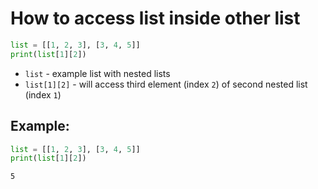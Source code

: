 # How to access list inside other list

```python
list = [[1, 2, 3], [3, 4, 5]]
print(list[1][2])
```

- `list` - example list with nested lists
- `list[1][2]` - will access third element (index `2`) of second nested list (index `1`)

## Example: 
```python
list = [[1, 2, 3], [3, 4, 5]]
print(list[1][2])
```
```
5

```
